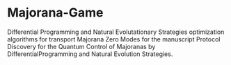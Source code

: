 # Majorana-Game
Differential Programming and Natural Evolutationary Strategies optimization algorithms for transport Majorana Zero Modes for the manuscript Protocol Discovery for the Quantum Control of Majoranas by DifferentialProgramming and Natural Evolution Strategies. 
